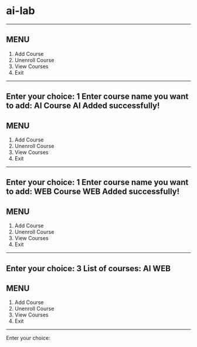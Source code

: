 # ai-lab
---------------------------
MENU
---------------------------
1. Add Course
2. Unenroll Course
3. View Courses
4. Exit
---------------------------
Enter your choice: 1
Enter course name you want to add: AI
Course AI Added successfully!
---------------------------
MENU
---------------------------
1. Add Course
2. Unenroll Course
3. View Courses
4. Exit
---------------------------
Enter your choice: 1
Enter course name you want to add: WEB
Course WEB Added successfully!
---------------------------
MENU
---------------------------
1. Add Course
2. Unenroll Course
3. View Courses
4. Exit
---------------------------
Enter your choice: 3
List of courses:
AI
WEB
---------------------------
MENU
---------------------------
1. Add Course
2. Unenroll Course
3. View Courses
4. Exit
---------------------------
Enter your choice: 
